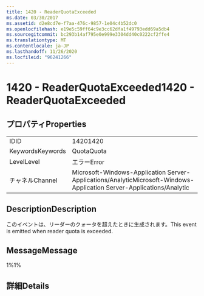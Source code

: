```yaml
---
title: 1420 - ReaderQuotaExceeded
ms.date: 03/30/2017
ms.assetid: d2e8cd7e-f7aa-476c-9857-1e04c4b52dc0
ms.openlocfilehash: e19e5c59ff64c9e3cc62dfa1f49793edd69a5db4
ms.sourcegitcommit: bc293b14af795e0e999e3304dd40c0222cf2ffe4
ms.translationtype: MT
ms.contentlocale: ja-JP
ms.lasthandoff: 11/26/2020
ms.locfileid: "96241266"
---
```

# <a name="1420---readerquotaexceeded"></a><span data-ttu-id="79e83-102">1420 - ReaderQuotaExceeded</span><span class="sxs-lookup"><span data-stu-id="79e83-102">1420 - ReaderQuotaExceeded</span></span>

## <a name="properties"></a><span data-ttu-id="79e83-103">プロパティ</span><span class="sxs-lookup"><span data-stu-id="79e83-103">Properties</span></span>  
  
|||  
|-|-|  
|<span data-ttu-id="79e83-104">ID</span><span class="sxs-lookup"><span data-stu-id="79e83-104">ID</span></span>|<span data-ttu-id="79e83-105">1420</span><span class="sxs-lookup"><span data-stu-id="79e83-105">1420</span></span>|  
|<span data-ttu-id="79e83-106">Keywords</span><span class="sxs-lookup"><span data-stu-id="79e83-106">Keywords</span></span>|<span data-ttu-id="79e83-107">Quota</span><span class="sxs-lookup"><span data-stu-id="79e83-107">Quota</span></span>|  
|<span data-ttu-id="79e83-108">Level</span><span class="sxs-lookup"><span data-stu-id="79e83-108">Level</span></span>|<span data-ttu-id="79e83-109">エラー</span><span class="sxs-lookup"><span data-stu-id="79e83-109">Error</span></span>|  
|<span data-ttu-id="79e83-110">チャネル</span><span class="sxs-lookup"><span data-stu-id="79e83-110">Channel</span></span>|<span data-ttu-id="79e83-111">Microsoft-Windows-Application Server-Applications/Analytic</span><span class="sxs-lookup"><span data-stu-id="79e83-111">Microsoft-Windows-Application Server-Applications/Analytic</span></span>|  
  
## <a name="description"></a><span data-ttu-id="79e83-112">Description</span><span class="sxs-lookup"><span data-stu-id="79e83-112">Description</span></span>  

 <span data-ttu-id="79e83-113">このイベントは、リーダーのクォータを超えたときに生成されます。</span><span class="sxs-lookup"><span data-stu-id="79e83-113">This event is emitted when reader quota is exceeded.</span></span>  
  
## <a name="message"></a><span data-ttu-id="79e83-114">Message</span><span class="sxs-lookup"><span data-stu-id="79e83-114">Message</span></span>  

 <span data-ttu-id="79e83-115">1%</span><span class="sxs-lookup"><span data-stu-id="79e83-115">1%</span></span>  
  
## <a name="details"></a><span data-ttu-id="79e83-116">詳細</span><span class="sxs-lookup"><span data-stu-id="79e83-116">Details</span></span>
